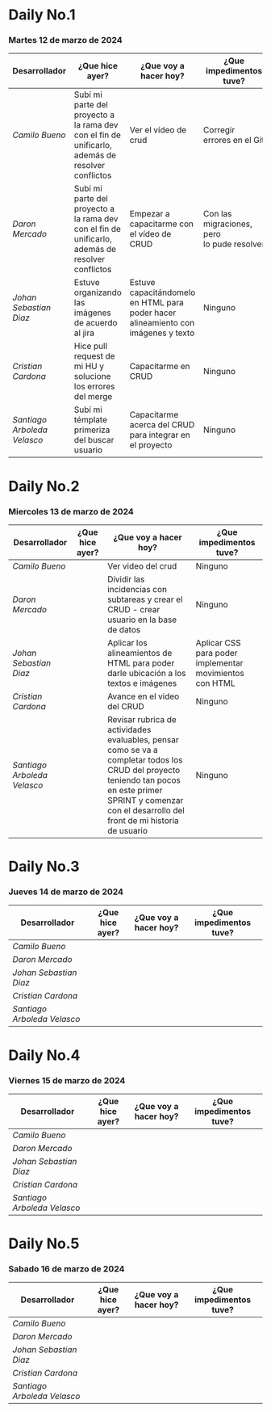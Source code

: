 # Daily No.1
### Martes 12 de marzo de 2024

| Desarrollador | ¿Que hice ayer? | ¿Que voy a hacer hoy? | ¿Que impedimentos tuve? |
|-----------|-----------|-----------|-----------|
|*Camilo Bueno*   | Subí mi parte del proyecto a la rama dev con el fin de unificarlo, además de resolver conflictos| Ver el vídeo de crud| Corregir errores en el Git |
|*Daron Mercado*  | Subí mi parte del proyecto a la rama dev con el fin de unificarlo, además de resolver conflictos| Empezar a capacitarme con el vídeo de CRUD| Con las migraciones, pero lo pude resolver|
| *Johan Sebastian Diaz*  | Estuve organizando las imágenes de acuerdo al jira | Estuve capacitándomelo en HTML para poder hacer alineamiento con imágenes y texto | Ninguno |
| *Cristian Cardona*  | Hice pull request de mi HU y solucione los errores del merge | Capacitarme en CRUD | Ninguno |
| *Santiago Arboleda Velasco*  | Subí mi témplate primeriza del buscar usuario | Capacitarme acerca del CRUD para integrar en el proyecto| Ninguno |



# Daily No.2
### Miercoles 13 de marzo de 2024

| Desarrollador | ¿Que hice ayer? | ¿Que voy a hacer hoy? | ¿Que impedimentos tuve? |
|-----------|-----------|-----------|-----------|
|*Camilo Bueno*   |  |  Ver video del crud  | Ninguno  |
|*Daron Mercado*  |   | Dividir las incidencias con subtareas y crear el CRUD - crear usuario en la base de datos  | Ninguno  |
| *Johan Sebastian Diaz*  |   |   Aplicar los alineamientos de HTML para poder darle ubicación a los textos e imágenes | Aplicar CSS para poder implementar movimientos con HTML  |
| *Cristian Cardona*  |   | Avance en el video del CRUD   | Ninguno  |
| *Santiago Arboleda Velasco*  |   |  Revisar rubrica de actividades evaluables, pensar como se va a completar todos los CRUD del proyecto teniendo tan pocos en este primer SPRINT y comenzar con el desarrollo del front de mi historia de usuario  | Ninguno  |



# Daily No.3
### Jueves 14 de marzo de 2024

| Desarrollador | ¿Que hice ayer? | ¿Que voy a hacer hoy? | ¿Que impedimentos tuve? |
|-----------|-----------|-----------|-----------|
|*Camilo Bueno*   |  |    |   |
|*Daron Mercado*  |   |    |   |
| *Johan Sebastian Diaz*  |   |    |   |
| *Cristian Cardona*  |   |    |   |
| *Santiago Arboleda Velasco*  |   |    |   |



# Daily No.4
### Viernes 15 de marzo de 2024

| Desarrollador | ¿Que hice ayer? | ¿Que voy a hacer hoy? | ¿Que impedimentos tuve? |
|-----------|-----------|-----------|-----------|
|*Camilo Bueno*   |  |    |   |
|*Daron Mercado*  |   |    |   |
| *Johan Sebastian Diaz*  |   |    |   |
| *Cristian Cardona*  |   |    |   |
| *Santiago Arboleda Velasco*  |   |    |   |



# Daily No.5
### Sabado 16 de marzo de 2024

| Desarrollador | ¿Que hice ayer? | ¿Que voy a hacer hoy? | ¿Que impedimentos tuve? |
|-----------|-----------|-----------|-----------|
|*Camilo Bueno*   |  |    |   |
|*Daron Mercado*  |   |    |   |
| *Johan Sebastian Diaz*  |   |    |   |
| *Cristian Cardona*  |   |    |   |
| *Santiago Arboleda Velasco*  |   |    |   |
